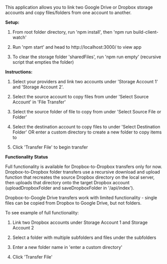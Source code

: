 This application allows you to link two Google Drive or Dropbox storage accounts and copy files/folders from one account to another.

<b>Setup:</b>

1. From root folder directory, run 'npm install', then 'npm run build-client-watch'

2. Run 'npm start' and head to http://localhost:3000/ to view app

3. To clear the storage folder 'sharedFiles', run 'npm run empty' (recursive script that empties the folder)

<b>Instructions:</b>

1. Select your providers and link two accounts under 'Storage Account 1' and 'Storage Account 2'.

2. Select the source account to copy files from under 'Select Source Account' in 'File Transfer'

3. Select the source folder of file to copy from under 'Select Source File or Folder'

4. Select the destination account to copy files to under 'Select Destination Folder' OR enter a custom directory to create a new folder to copy items to

5. Click 'Transfer File' to begin transfer

<b>Functionality Status</b>

Full functionality is available for Dropbox-to-Dropbox transfers only for now. Dropbox-to-Dropbox folder transfers use a recursive download and upload function that recreates the source Dropbox directory on the local server, then uploads that directory onto the target Dropbox account (uploadDropboxFolder and saveDropboxFolder in '/api/index').

Dropbox-to-Google Drive transfers work with limited functionality - single files can be copied from Dropbox to Google Drive, but not folders.

To see example of full functionality:

1. Link two Dropbox accounts under Storage Account 1 and Storage Account 2

2. Select a folder with multiple subfolders and files under the subfolders

3. Enter a new folder name in 'enter a custom directory'

4. Click 'Transfer File'